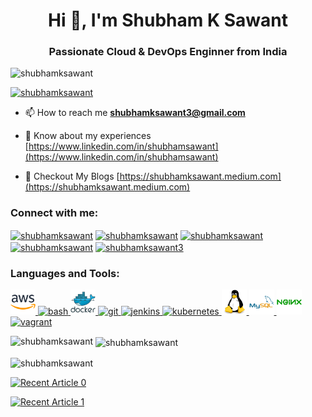 <h1 align="center">Hi 👋, I'm Shubham K Sawant</h1>
<h3 align="center">Passionate Cloud & DevOps Enginner from India</h3>

<p align="left"> <img src="https://komarev.com/ghpvc/?username=shubhamksawant&label=Profile%20views&color=0e75b6&style=flat" alt="shubhamksawant" /> </p>

<p align="left"> <a href="https://twitter.com/shubhamksawant" target="blank"><img src="https://img.shields.io/twitter/follow/shubhamksawant?logo=twitter&style=for-the-badge" alt="shubhamksawant" /></a> </p>

- 📫 How to reach me **shubhamksawant3@gmail.com**

- 📄 Know about my experiences [https://www.linkedin.com/in/shubhamsawant](https://www.linkedin.com/in/shubhamsawant)

- 📄 Checkout My Blogs [https://shubhamksawant.medium.com](https://shubhamksawant.medium.com)

<h3 align="left">Connect with me:</h3>
<p align="left">
<a href="https://twitter.com/shubhamksawant" target="blank"><img align="center" src="https://raw.githubusercontent.com/rahuldkjain/github-profile-readme-generator/master/src/images/icons/Social/twitter.svg" alt="shubhamksawant" height="30" width="40" /></a>
<a href="https://linkedin.com/in/shubhamksawant" target="blank"><img align="center" src="https://raw.githubusercontent.com/rahuldkjain/github-profile-readme-generator/master/src/images/icons/Social/linked-in-alt.svg" alt="shubhamksawant" height="30" width="40" /></a>
<a href="https://fb.com/shubhamksawant" target="blank"><img align="center" src="https://raw.githubusercontent.com/rahuldkjain/github-profile-readme-generator/master/src/images/icons/Social/facebook.svg" alt="shubhamksawant" height="30" width="40" /></a>
<a href="https://instagram.com/shubhamksawant" target="blank"><img align="center" src="https://raw.githubusercontent.com/rahuldkjain/github-profile-readme-generator/master/src/images/icons/Social/instagram.svg" alt="shubhamksawant" height="30" width="40" /></a>
<a href="https://auth.geeksforgeeks.org/user/shubhamksawant3" target="blank"><img align="center" src="https://raw.githubusercontent.com/rahuldkjain/github-profile-readme-generator/master/src/images/icons/Social/geeks-for-geeks.svg" alt="shubhamksawant3" height="30" width="40" /></a>
</p>

<h3 align="left">Languages and Tools:</h3>
<p align="left"> <a href="https://aws.amazon.com" target="_blank" rel="noreferrer"> <img src="https://raw.githubusercontent.com/devicons/devicon/master/icons/amazonwebservices/amazonwebservices-original-wordmark.svg" alt="aws" width="40" height="40"/> </a> <a href="https://www.gnu.org/software/bash/" target="_blank" rel="noreferrer"> <img src="https://www.vectorlogo.zone/logos/gnu_bash/gnu_bash-icon.svg" alt="bash" width="40" height="40"/> </a> <a href="https://www.docker.com/" target="_blank" rel="noreferrer"> <img src="https://raw.githubusercontent.com/devicons/devicon/master/icons/docker/docker-original-wordmark.svg" alt="docker" width="40" height="40"/> </a> <a href="https://git-scm.com/" target="_blank" rel="noreferrer"> <img src="https://www.vectorlogo.zone/logos/git-scm/git-scm-icon.svg" alt="git" width="40" height="40"/> </a> <a href="https://www.jenkins.io" target="_blank" rel="noreferrer"> <img src="https://www.vectorlogo.zone/logos/jenkins/jenkins-icon.svg" alt="jenkins" width="40" height="40"/> </a> <a href="https://kubernetes.io" target="_blank" rel="noreferrer"> <img src="https://www.vectorlogo.zone/logos/kubernetes/kubernetes-icon.svg" alt="kubernetes" width="40" height="40"/> </a> <a href="https://www.linux.org/" target="_blank" rel="noreferrer"> <img src="https://raw.githubusercontent.com/devicons/devicon/master/icons/linux/linux-original.svg" alt="linux" width="40" height="40"/> </a> <a href="https://www.mysql.com/" target="_blank" rel="noreferrer"> <img src="https://raw.githubusercontent.com/devicons/devicon/master/icons/mysql/mysql-original-wordmark.svg" alt="mysql" width="40" height="40"/> </a> <a href="https://www.nginx.com" target="_blank" rel="noreferrer"> <img src="https://raw.githubusercontent.com/devicons/devicon/master/icons/nginx/nginx-original.svg" alt="nginx" width="40" height="40"/> </a> <a href="https://www.vagrantup.com/" target="_blank" rel="noreferrer"> <img src="https://www.vectorlogo.zone/logos/vagrantup/vagrantup-icon.svg" alt="vagrant" width="40" height="40"/> </a> </p>

<p><img align="left" src="https://github-readme-stats.vercel.app/api/top-langs?username=shubhamksawant&show_icons=true&locale=en&layout=compact" alt="shubhamksawant" /></p>

<p>&nbsp;<img align="center" src="https://github-readme-stats.vercel.app/api?username=shubhamksawant&show_icons=true&locale=en" alt="shubhamksawant" /></p>

<p><img align="center" src="https://github-readme-streak-stats.herokuapp.com/?user=shubhamksawant&" alt="shubhamksawant" /></p>

  
   <a target="_blank" href="https://github-readme-medium-recent-article.vercel.app/medium/@shubhamksawant/0"><img src="https://github-readme-medium-recent-article.vercel.app/medium/@shubhamksawant/0" alt="Recent Article 0"> 

<a target="_blank" href="https://github-readme-medium-recent-article.vercel.app/medium/@shubhamksawant/2"><img src="https://github-readme-medium-recent-article.vercel.app/medium/@shubhamksawant/2" alt="Recent Article 1"> 
